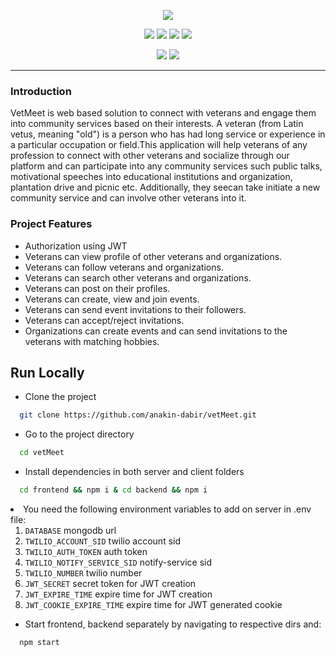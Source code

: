 <p align="center">
  <img src="https://anakin-dabir.github.io/public/vetmeet.png" />
</p>
<p align="center">
<img src="https://img.shields.io/badge/react-v17.0.2-teal" />
<img src="https://img.shields.io/badge/redux-v7.2.8-purple" />
<img src="https://img.shields.io/badge/express-v4.17.1-blue" />
<img src="https://img.shields.io/badge/mongoose-v6.0.8-darkgreen" />
</p>
<p align="center">
<img src="https://img.shields.io/badge/@mui/material-v5.5.3-darkblue" />
<img src="https://img.shields.io/badge/twilio-v3.74-white" />

</p>

<hr />

### Introduction

VetMeet is web based solution to connect with veterans and engage them into community
services based on their interests. A veteran (from Latin vetus, meaning "old") is a person who has
had long service or experience in a particular occupation or field.This application will help
veterans of any profession to connect with other veterans and socialize through our platform and
can participate into any community services such public talks, motivational speeches into
educational institutions and organization, plantation drive and picnic etc. Additionally, they seecan
take initiate a new community service and can involve other veterans into it.

### Project Features

- Authorization using JWT
- Veterans can view profile of other veterans and organizations.
- Veterans can follow veterans and organizations.
- Veterans can search other veterans and organizations.
- Veterans can post on their profiles.
- Veterans can create, view and join events.
- Veterans can send event invitations to their followers.
- Veterans can accept/reject invitations.
- Organizations can create events and can send invitations to the veterans with matching hobbies.

## Run Locally

- Clone the project

```bash
  git clone https://github.com/anakin-dabir/vetMeet.git
```

- Go to the project directory

```bash
  cd vetMeet
```

- Install dependencies in both server and client folders

```bash
  cd frontend && npm i & cd backend && npm i
```

<li>You need the following environment variables to add on server in .env file:
<ol>
<li>
<code>DATABASE</code> mongodb url</li>
<li>
<code>TWILIO_ACCOUNT_SID</code> twilio account sid</li>
<li>
<code>TWILIO_AUTH_TOKEN</code> auth token</li>
<li>
<code>TWILIO_NOTIFY_SERVICE_SID</code> notify-service sid</li>
<li>
<code>TWILIO_NUMBER</code> twilio number</li>
<li>
<code>JWT_SECRET</code> secret token for JWT creation
</li>
<li>
<code>JWT_EXPIRE_TIME</code> expire time for JWT creation
</li>
<li>
<code>JWT_COOKIE_EXPIRE_TIME</code> expire time for JWT generated cookie
</li>
</ol>
</li>

- Start frontend, backend separately by navigating to respective dirs and:

```bash
  npm start
```
